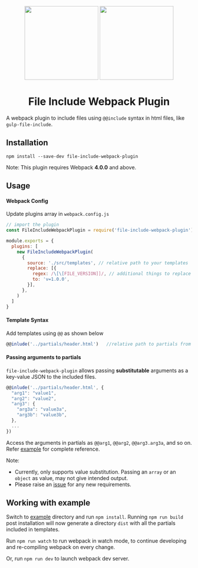 <div align="center">
  <img height="200" src="https://worldvectorlogo.com/logos/html-5.svg">
  <a href="https://github.com/webpack/webpack">
    <img width="200" height="200" src="https://cdn.worldvectorlogo.com/logos/webpack-icon.svg">
  </a>
  <h1>File Include Webpack Plugin</h1>
</div>

A webpack plugin to include files using `@@include` syntax in html files, like `gulp-file-include`. 

## Installation
```
npm install --save-dev file-include-webpack-plugin
```

Note: This plugin requires Webpack **4.0.0** and above. 

## Usage

#### Webpack Config

Update plugins array in `webpack.config.js`

```javascript
// import the plugin
const FileIncludeWebpackPlugin = require('file-include-webpack-plugin')

module.exports = {
  plugins: [
    new FileIncludeWebpackPlugin(
      {
        source: './src/templates', // relative path to your templates
        replace: [{
          regex: /\[\[FILE_VERSION]]/, // additional things to replace
          to: 'v=1.0.0',
        }],
      },
    )
  ]
}
```

#### Template Syntax
Add templates using `@@` as shown below

```javascript
@@inlude('../partials/header.html')   //relative path to partials from parent html
```

#### Passing arguments to partials
`file-include-webpack-plugin` allows passing **substitutable** arguments as a key-value JSON to the included files.

```javascript
@@inlude('../partials/header.html', {
  "arg1": "value1",
  "arg2": "value2",
  "arg3": {
    "arg3a": "value3a",
    "arg3b": "value3b",
  },
  ...
})
```

Access the arguments in partials as `@@arg1`, `@@arg2`, `@@arg3.arg3a`, and so on. Refer [example](example) for complete reference.

Note:
- Currently, only supports value substitution. Passing an `array` or an `object` as value, may not give intended output. 
- Please raise an [issue](https://github.com/Vishal0203/file-include-webpack-plugin/issues) for any new requirements.  


## Working with example
Switch to [example](example) directory and run `npm install`. Running `npm run build` post installation 
will now generate a directory `dist` with all the partials included in templates.

Run `npm run watch` to run webpack in watch mode, to continue developing and re-compiling webpack on
every change. 

Or, run `npm run dev` to launch webpack dev server. 